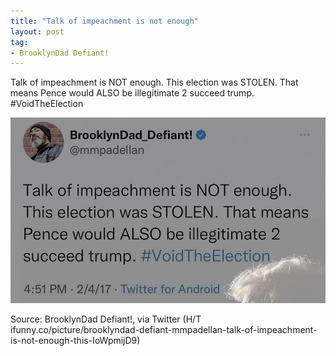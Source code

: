 ```yaml
---
title: "Talk of impeachment is not enough"
layout: post
tag:
- BrooklynDad Defiant!
---
```


Talk of impeachment is NOT enough. This election was STOLEN. That means Pence would ALSO be illegitimate 2 succeed trump. #VoidTheElection

![Talk of impeachment is not enough](/assets/2017-02-04-bdd.jpg "Talk of impeachment is not enough")

Source: BrooklynDad Defiant!, via Twitter (H/T ifunny.co/picture/brooklyndad-defiant-mmpadellan-talk-of-impeachment-is-not-enough-this-IoWpmijD9)

